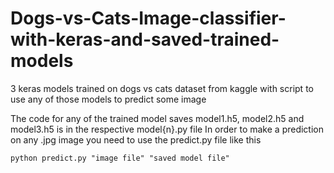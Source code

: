 # Dogs-vs-Cats-Image-classifier-with-keras-and-saved-trained-models
3 keras models trained on dogs vs cats dataset from kaggle with script to use any of those models to predict some image

The code for any of the trained model saves model1.h5, model2.h5 and model3.h5 is in the respective model{n}.py file
In order to make a prediction on any .jpg image you need to use the predict.py file like this

```python predict.py "image file" "saved model file"```

